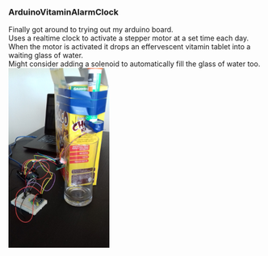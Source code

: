 ### ArduinoVitaminAlarmClock

Finally got around to trying out my arduino board.<br>
Uses a realtime clock to activate a stepper motor at a set time each day.<br> 
When the motor is activated it drops an effervescent vitamin tablet into a waiting glass of water.<br>
Might consider adding a solenoid to automatically fill the glass of water too.<br>
<img src="pics/Version1Finished.jpg" alt="First version ready to go" style="width: 200px;"/>